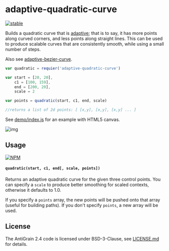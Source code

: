 # adaptive-quadratic-curve

[![stable](http://badges.github.io/stability-badges/dist/stable.svg)](http://github.com/badges/stability-badges)


Builds a quadratic curve that is [adaptive](http://antigrain.com/research/adaptive_bezier/); that is to say, it has more points along curved corners, and less points along straight lines. This can be used to produce scalable curves that are consistently smooth, while using a small number of steps.

Also see [adaptive-bezier-curve](https://nodei.co/npm/adaptive-bezier-curve/).

```js
var quadratic = requier('adaptive-quadratic-curve')

var start = [20, 20],
    c1 = [100, 159],
    end = [200, 20],
    scale = 2

var points = quadratic(start, c1, end, scale)

//returns a list of 2d points: [ [x,y], [x,y], [x,y] ... ]
```

See [demo/index.js](demo/index.js) for an example with HTML5 canvas.

![img](http://i.imgur.com/JByqVNI.png)

## Usage

[![NPM](https://nodei.co/npm/adaptive-quadratic-curve.png)](https://nodei.co/npm/adaptive-quadratic-curve/)

#### `quadratic(start, c1, end[, scale, points])`

Returns an adaptive quadratic curve for the given three control points. You can specify a `scale` to produce better smoothing for scaled contexts, otherwise it defaults to 1.0.

If you specify a `points` array, the new points will be pushed onto that array (useful for building paths). If you don't specify `points`, a new array will be used.

## License

The AntiGrain 2.4 code is licensed under BSD-3-Clause, see [LICENSE.md](http://github.com/mattdesl/adaptive-bezier-curve/blob/master/LICENSE.md) for details.
